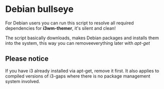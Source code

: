 # Debian bullseye

For Debian users you can run this script to resolve all required dependencies for **i3wm-themer**, it's silent and clean!

The script basically downloads, makes Debian packages and installs them into the system, this way you can removeeverything later with *apt-get*

## Please notice
If you have i3 already installed via apt-get, remove it first. It also applies to compiled versions of i3-gaps where there is no package management system involved. 
